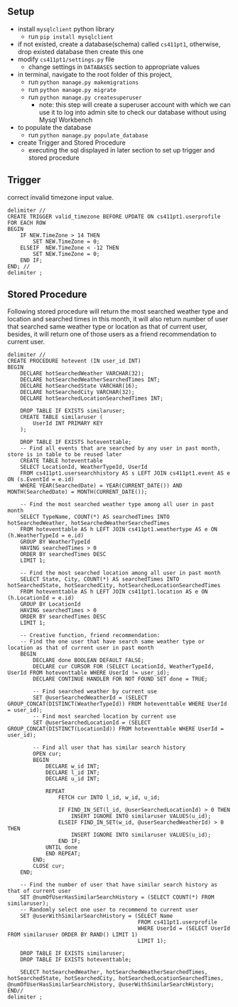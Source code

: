 ## Setup

- install `mysqlclient` python library
    - run `pip install mysqlclient`
- if not existed, create a database(schema) called `cs411pt1`, otherwise, drop existed database then create this one
- modify `cs411pt1/settings.py` file
    - change settings in `DATABASES` section to appropriate values
- in terminal, navigate to the root folder of this project, 
    - run `python manage.py makemigrations`
    - run `python manage.py migrate`
    - run `python manage.py createsuperuser`
        -  note: this step will create a superuser account with which we can use it to log into admin site to check our database without using Mysql Workbench
- to populate the database
    - run `python manage.py populate_database`
- create Trigger and Stored Procedure
	- executing the sql displayed in later section to set up trigger and stored procedure 

## Trigger

correct invalid timezone input value.
```
delimiter //
CREATE TRIGGER valid_timezone BEFORE UPDATE ON cs411pt1.userprofile FOR EACH ROW
BEGIN
	IF NEW.TimeZone > 14 THEN
		SET NEW.TimeZone = 0;
	ELSEIF  NEW.TimeZone < -12 THEN
		SET NEW.TimeZone = 0;
	END IF;
END; //
delimiter ;
```

## Stored Procedure

Following stored procedure will return the most searched weather type and location and searched times in this month, it will also return number of user that searched same weather type or location as that of current user, besides, it will return one of those users as a friend recommendation to current user.
```
delimiter //
CREATE PROCEDURE hotevent (IN user_id INT)
BEGIN    
    DECLARE hotSearchedWeather VARCHAR(32);
    DECLARE hotSearchedWeatherSearchedTimes INT;
	DECLARE hotSearchedState VARCHAR(16);
    DECLARE hotSearchedCity VARCHAR(32);
    DECLARE hotSearchedLocationSearchedTimes INT;
    
	DROP TABLE IF EXISTS similaruser;
	CREATE TABLE similaruser (
		UserId INT PRIMARY KEY
	);
    
    DROP TABLE IF EXISTS hoteventtable;
    -- Find all events that are searched by any user in past month, store is in table to be reused later
    CREATE TABLE hoteventtable 
    SELECT LocationId, WeatherTypeId, UserId
	FROM cs411pt1.usersearchhistory AS s LEFT JOIN cs411pt1.event AS e ON (s.EventId = e.id)
	WHERE YEAR(SearchedDate) = YEAR(CURRENT_DATE()) AND MONTH(SearchedDate) = MONTH(CURRENT_DATE());
    
    -- Find the most searched weather type among all user in past month
    SELECT TypeName, COUNT(*) AS searchedTimes INTO hotSearchedWeather, hotSearchedWeatherSearchedTimes
	FROM hoteventtable AS h LEFT JOIN cs411pt1.weathertype AS e ON (h.WeatherTypeId = e.id)
	GROUP BY WeatherTypeId
	HAVING searchedTimes > 0
	ORDER BY searchedTimes DESC
	LIMIT 1;   

	-- Find the most searched location among all user in past month
	SELECT State, City, COUNT(*) AS searchedTimes INTO hotSearchedState, hotSearchedCity, hotSearchedLocationSearchedTimes
	FROM hoteventtable AS h LEFT JOIN cs411pt1.location AS e ON (h.LocationId = e.id)
	GROUP BY LocationId
	HAVING searchedTimes > 0
	ORDER BY searchedTimes DESC
	LIMIT 1;
    
    -- Creative function, friend recommendation: 
    -- Find the one user that have search same weather type or location as that of current user in past month  
    BEGIN		
		DECLARE done BOOLEAN DEFAULT FALSE;
		DECLARE cur CURSOR FOR (SELECT LocationId, WeatherTypeId, UserId FROM hoteventtable WHERE UserId != user_id);
		DECLARE CONTINUE HANDLER FOR NOT FOUND SET done = TRUE;
        
        -- Find searched weather by current use
        SET @userSearchedWeatherId = (SELECT GROUP_CONCAT(DISTINCT(WeatherTypeId)) FROM hoteventtable WHERE UserId = user_id);        
        -- Find most searched location by current use
		SET @userSearchedLocationId = (SELECT GROUP_CONCAT(DISTINCT(LocationId)) FROM hoteventtable WHERE UserId = user_id); 
        
        -- Find all user that has similar search history
		OPEN cur;
		BEGIN 
			DECLARE w_id INT;
            DECLARE l_id INT;
            DECLARE u_id INT;
			
			REPEAT
				FETCH cur INTO l_id, w_id, u_id;
				
				IF FIND_IN_SET(l_id, @userSearchedLocationId) > 0 THEN
					INSERT IGNORE INTO similaruser VALUES(u_id);
				ELSEIF FIND_IN_SET(w_id, @userSearchedWeatherId) > 0 THEN
					INSERT IGNORE INTO similaruser VALUES(u_id);
				END IF;
			UNTIL done
			END REPEAT;
		END;
		CLOSE cur;
    END;
    
    -- Find the number of user that have similar search history as that of current user
    SET @numOfUserHasSimilarSearchHistory = (SELECT COUNT(*) FROM similaruser);
    -- Randomly select one user to recommend to current user
    SET	@userWithSimilarSearchHistory = (SELECT Name 
										 FROM cs411pt1.userprofile 
										 WHERE UserId = (SELECT UserId FROM similaruser ORDER BY RAND() LIMIT 1)
                                         LIMIT 1);
    
    DROP TABLE IF EXISTS similaruser;
    DROP TABLE IF EXISTS hoteventtable;
    
	SELECT hotSearchedWeather, hotSearchedWeatherSearchedTimes, hotSearchedState, hotSearchedCity, hotSearchedLocationSearchedTimes, @numOfUserHasSimilarSearchHistory, @userWithSimilarSearchHistory;
END//
delimiter ;
```